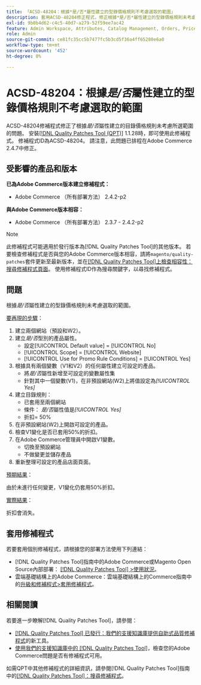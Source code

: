 ```yaml
---
title: 「ACSD-48204：根據*是/否*屬性建立的型錄價格規則不考慮選取的範圍」
description: 套用ACSD-48204修正程式，修正根據*是/否*屬性建立的型錄價格規則未考慮所選範圍的Adobe Commerce問題。
exl-id: 9b0b4d62-c4c5-40d7-a279-52f59ee7ac42
feature: Admin Workspace, Attributes, Catalog Management, Orders, Price Rules
role: Admin
source-git-commit: ce81fc35cc5b7477fc5b3cd5f36a4ff65280e6a0
workflow-type: tm+mt
source-wordcount: '452'
ht-degree: 0%

---
```


# ACSD-48204：根據&#x200B;*是/否*&#x200B;屬性建立的型錄價格規則不考慮選取的範圍

ACSD-48204修補程式修正了根據&#x200B;*是/否*&#x200B;屬性建立的目錄價格規則未考慮所選範圍的問題。 安裝[[!DNL Quality Patches Tool (QPT)]](/help/announcements/adobe-commerce-announcements/magento-quality-patches-released-new-tool-to-self-serve-quality-patches.md) 1.1.28時，即可使用此修補程式。 修補程式ID為ACSD-48204。 請注意，此問題已排程在Adobe Commerce 2.4.7中修正。

## 受影響的產品和版本

**已為Adobe Commerce版本建立修補程式：**

* Adobe Commerce （所有部署方法） 2.4.2-p2

**與Adobe Commerce版本相容：**

* Adobe Commerce （所有部署方法） 2.3.7 - 2.4.2-p2

>[!NOTE]
>
>此修補程式可能適用於發行版本為[!DNL Quality Patches Tool]的其他版本。 若要檢查修補程式是否與您的Adobe Commerce版本相容，請將`magento/quality-patches`套件更新至最新版本，並在[[!DNL Quality Patches Tool]上檢查相容性：搜尋修補程式頁面](https://experienceleague.adobe.com/tools/commerce-quality-patches/index.html)。 使用修補程式ID作為搜尋關鍵字，以尋找修補程式。

## 問題

根據&#x200B;*是/否*&#x200B;屬性建立的型錄價格規則未考慮選取的範圍。

<u>要再現的步驟</u>：

1. 建立兩個網站（預設和W2）。
1. 建立&#x200B;*是/否*&#x200B;型別的產品屬性。
   * 設定[!UICONTROL Default value] = [!UICONTROL No]
   * [!UICONTROL Scope] = [!UICONTROL Website]
   * [!UICONTROL Use for Promo Rule Conditions] = [!UICONTROL Yes]
1. 根據具有兩個變數（V1和V2）的任何屬性建立可設定的產品。
   * 將&#x200B;*是/否*&#x200B;屬性新增至可設定的變數屬性集
   * 針對其中一個變數(V1)，在非預設網站(W2)上將值設定為&#x200B;*[!UICONTROL Yes]*
1. 建立目錄規則：
   * 已套用至兩個網站
   * 條件： *是/否*&#x200B;屬性值是&#x200B;*[!UICONTROL Yes]*
   * 折扣= 50%
1. 在非預設網站(W2)上開啟可設定的產品。
1. 檢查V1變化是否已套用50%的折扣。
1. 在Adobe Commerce管理員中開啟V1變數。
   * 切換至預設網站
   * 不做變更並儲存產品
1. 重新整理可設定的產品店面頁面。

<u>預期結果</u>：

由於未進行任何變更，V1變化仍套用50%折扣。

<u>實際結果</u>：

折扣會消失。

## 套用修補程式

若要套用個別修補程式，請根據您的部署方法使用下列連結：

* [!DNL Quality Patches Tool]指南中的Adobe Commerce或Magento Open Source內部部署： [[!DNL Quality Patches Tool] >使用狀況](https://experienceleague.adobe.com/docs/commerce-operations/tools/quality-patches-tool/usage.html)。
* 雲端基礎結構上的Adobe Commerce：雲端基礎結構上的Commerce指南中的[升級和修補程式>套用修補程式](https://experienceleague.adobe.com/docs/commerce-cloud-service/user-guide/develop/upgrade/apply-patches.html)。

## 相關閱讀

若要進一步瞭解[!DNL Quality Patches Tool]，請參閱：

* [[!DNL Quality Patches Tool] 已發行：我們的支援知識庫提供自助式品質修補程式](/help/announcements/adobe-commerce-announcements/magento-quality-patches-released-new-tool-to-self-serve-quality-patches.md)的新工具。
* [使用我們的支援知識庫中的 [!DNL Quality Patches Tool]](/help/support-tools/patches-available-in-qpt-tool/check-patch-for-magento-issue-with-magento-quality-patches.md)，檢查您的Adobe Commerce問題是否有修補程式可用。

如需QPT中其他修補程式的詳細資訊，請參閱[!DNL Quality Patches Tool]指南中的[[!DNL Quality Patches Tool]：搜尋修補程式](https://experienceleague.adobe.com/tools/commerce-quality-patches/index.html)。

